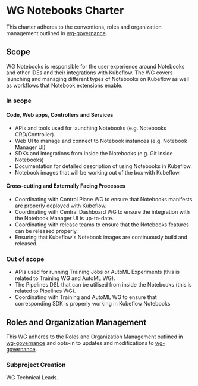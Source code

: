 # WG Notebooks Charter

This charter adheres to the conventions, roles and organization management outlined in [wg-governance].

## Scope

WG Notebooks is responsible for the user experience around Notebooks and other IDEs and their integrations with Kubeflow.
The WG covers launching and managing different types of Notebooks on Kubeflow as well as workflows that Notebook extensions enable.

### In scope

#### Code, Web apps, Controllers and Services

- APIs and tools used for launching Notebooks (e.g. Notebooks CRD/Controller).
- Web UI to manage and connect to Notebook instances (e.g. Notebook Manager UI)
- SDKs and integrations from inside the Notebooks (e.g. Git inside Notebooks)
- Documentation for detailed description of using Notebooks in Kubeflow.
- Notebook images that will be working out of the box with Kubeflow.

#### Cross-cutting and Externally Facing Processes

- Coordinating with Control Plane WG to ensure that Notebooks manifests are properly deployed with Kubeflow.
- Coordinating with Central Dashboard WG to ensure the integration with the Notebook Manager UI is up-to-date.
- Coordinating with release teams to ensure that the Notebooks features can be released properly.
- Ensuring that Kubeflow's Notebook images are continuously build and released.

### Out of scope

- APIs used for running Training Jobs or AutoML Experiments (this is related to Training WG and AutoML WG).
- The Pipelines DSL that can be utilised from inside the Notebooks (this is related to Pipelines WG).
- Coordinating with Training and AutoML WG to ensure that corresponding SDK is properly working in Kubeflow Notebooks

## Roles and Organization Management

This WG adheres to the Roles and Organization Management outlined in [wg-governance]
and opts-in to updates and modifications to [wg-governance].

### Subproject Creation

WG Technical Leads.

[wg-governance]: ../wg-governance.md
